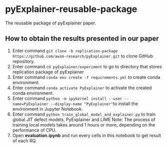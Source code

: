 
# pyExplainer-reusable-package
The reusable package of pyExplainer paper.

## How to obtain the results presented in our paper
1. Enter command `git clone -b replication-package https://github.com/awsm-research/pyExplainer.git` to clone GitHub repository.
2. Enter command `cd pyExplainer/experiment` to go to directory that stores replication package of pyExplainer
3. Enter command `conda env create -f requirements.yml` to create conda environment.
4. Enter command `conda activate PyExplainer` to activate the created conda environment.
5. Enter command `python -m ipykernel install --user --name=PyExplainer --display-name "PyExplainer"`to install the environment in Jupyter Notebook.
6. Enter command `python train_global_model_and_explainer.py` to train global JIT defect models, PyExplainer and LIME
	Note: The process of training local models takes around 1 hours or more, depending on the performance of CPU.
6. Open **evaluation.ipynb** and run every cells in this notebook to get result of each RQ.
